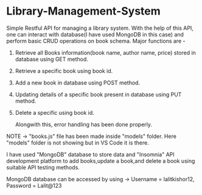 # Library-Management-System
Simple Restful API for managing a library system.
With the help of this API, one can interact with database(I have used MongoDB in this case) and perform basic CRUD operations on book schema.
Major functions are - 
1. Retrieve all Books information(book name, author name, price) stored in database using GET method.
2. Retrieve a specific book using book id.
3. Add a new book in database using POST method.
4. Updating details of a specific book present in database using PUT method.
5. Delete a specific using book id.

   Alongwith this, error handling has been done properly.

NOTE -> "books.js" file has been made inside "models" folder. Here "models" folder is not showing but in VS Code it is there.

I have used "MongoDB" database to store data and "Insomnia" API development platform to add books,update a book,and delete a book using suitable API testing methods.

MongoDB database can be accessed by using -> Username = lalitkishor12, Password = Lalit@123
